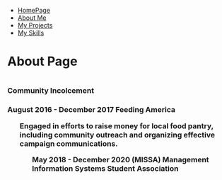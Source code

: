 <ul class="nav justify-content-center">
  <li class="nav-item">
    <a class="nav-link active" href="#">HomePage</a>
  </li>
  <li class="nav-item">
    <a class="nav-link" href="About">About Me</a>
  </li>
  <li class="nav-item">
    <a class="nav-link" href="Project">My Projects</a>
  </li>
  <li class="nav-item">
    <a class="nav-link" href="Skills">My Skills</a>
  </li>
</ul>
<h1>About Page<h1/>
<h3> Community Incolcement<h3/>
  <p>
    August 2016 - December 2017 Feeding America 
    <ul>
      Engaged in efforts to raise money for local food pantry, including community outreach and organizing effective campaign communications.
    <ul/>
     May 2018 - December 2020 (MISSA) Management Information Systems Student Association
  <p/>
